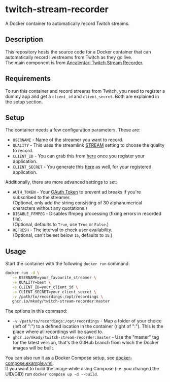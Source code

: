 # twitch-stream-recorder
A Docker container to automatically record Twitch streams.

## Description
This repository hosts the source code for a Docker container that can automatically record livestreams from Twitch as they go live.  
The main component is from [Ancalentari Twitch Stream Recorder](https://github.com/ancalentari/twitch-stream-recorder).

## Requirements
To run this container and record streams from Twitch, you need to register a dummy app and get a `client_id` and `client_secret`. Both are explained in the setup section.

## Setup
The container needs a few configuration parameters. These are:

- `USERNAME`      - Name of the streamer you want to record.
- `QUALITY`       - This uses the streamlink [STREAM](https://streamlink.github.io/cli.html#cmdoption-arg-STREAM) setting to choose the quality to record.
- `CLIENT_ID`     - You can grab this from [here](https://dev.twitch.tv/console/apps) once you register your application.
- `CLIENT_SECRET` - You generate this [here](https://dev.twitch.tv/console/apps) as well, for your registered application.

Additionally, there are more advanced settings to set:

- `AUTH_TOKEN`       - Your [OAuth Token](https://streamlink.github.io/cli/plugins/twitch.html#authentication) to prevent ad breaks if you're subscribed to the streamer.  
                       (Optional, only add the string consisting of 30 alphanumerical characters without any quotations.)
- `DISABLE_FFMPEG`   - Disables ffmpeg processing (fixing errors in recorded file).  
                       (Optional, defaults to `True`, use `True` or `False`.)
- `REFRESH`          - The interval to check user availability.  
                       (Optional, can't be set below `15`, defaults to `15`.)

## Usage
Start the container with the following `docker run` command:

```bash
docker run -d \
   -e USERNAME=your_favourite_streamer \
   -e QUALITY=best \
   -e CLIENT_ID=your_client_id \
   -e CLIENT_SECRET=your_client_secret \
   -v /path/to/recordings:/opt/recordings \
   ghcr.io/mkody/twitch-stream-recorder:master
```

The options in this command:  
- `-v /path/to/recordings:/opt/recordings` - Map a folder of your choice (left of ":") to a defined location in the container (right of ":"). This is the place where all recordings will be saved to.  
- `ghcr.io/mkody/twitch-stream-recorder:master` - Use the "master" tag for the latest version, that's the GitHub branch from which the Docker images will be built.

You can also run it as a Docker Compose setup, see [docker-compose.example.yml](docker-compose.example.yml).  
If you want to build the image while using Compose (i.e. you changed the UID/GID) run `docker compose up -d --build`.
